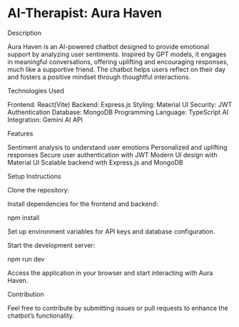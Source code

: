 # AI-Therapist: Aura Haven


Description

Aura Haven is an AI-powered chatbot designed to provide emotional support by analyzing user sentiments. Inspired by GPT models, it engages in meaningful conversations, offering uplifting and encouraging responses, much like a supportive friend. The chatbot helps users reflect on their day and fosters a positive mindset through thoughtful interactions.

Technologies Used

Frontend: React(Vite)
Backend: Express.js
Styling: Material UI
Security: JWT Authentication
Database: MongoDB
Programming Language: TypeScript
AI Integration: Gemini AI API

Features

Sentiment analysis to understand user emotions
Personalized and uplifting responses
Secure user authentication with JWT
Modern UI design with Material UI
Scalable backend with Express.js and MongoDB

Setup Instructions

Clone the repository:

Install dependencies for the frontend and backend:

npm install

Set up environment variables for API keys and database configuration.

Start the development server:

npm run dev

Access the application in your browser and start interacting with Aura Haven.

Contribution

Feel free to contribute by submitting issues or pull requests to enhance the chatbot’s functionality.
